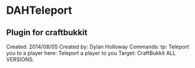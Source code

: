 # DAHTeleport
## Plugin for craftbukkit

Created: 2014/08/05
Created by: Dylan Holloway
Commands:
  tp: Teleport you to a player
  here: Teleport a player to you
Target:
  CraftBukkit ALL VERSIONS.
